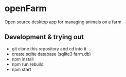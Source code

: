 # openFarm

Open source desktop app for managing animals on a farm

## Development & trying out
*  git clone this repository and cd into it
* create sqlite database (sqlite3 farm.db)
* npm install
* npm run rebuild
* npm start
